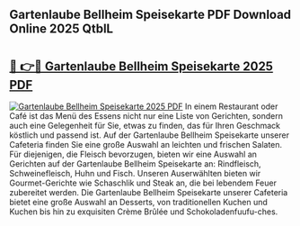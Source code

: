 ## Gartenlaube Bellheim Speisekarte PDF Download Online 2025 QtblL

# <h2><a href="http://gcb35k2.nevu.top/?p=Gartenlaube+Bellheim+Speisekarte">🔗 👉🔴 Gartenlaube Bellheim Speisekarte 2025 PDF</a></h2>

[![Gartenlaube Bellheim Speisekarte 2025 PDF](https://i.imgur.com/dBaPXMq.png)](http://gcb35k2.nevu.top/?p=Gartenlaube+Bellheim+Speisekarte)
In einem Restaurant oder Café ist das Menü des Essens nicht nur eine Liste von Gerichten, sondern auch eine Gelegenheit für Sie, etwas zu finden, das für Ihren Geschmack köstlich und passend ist. Auf der Gartenlaube Bellheim Speisekarte unserer Cafeteria finden Sie eine große Auswahl an leichten und frischen Salaten. Für diejenigen, die Fleisch bevorzugen, bieten wir eine Auswahl an Gerichten auf der Gartenlaube Bellheim Speisekarte an: Rindfleisch, Schweinefleisch, Huhn und Fisch. Unseren Auserwählten bieten wir Gourmet-Gerichte wie Schaschlik und Steak an, die bei lebendem Feuer zubereitet werden. Die Gartenlaube Bellheim Speisekarte unserer Cafeteria bietet eine große Auswahl an Desserts, von traditionellen Kuchen und Kuchen bis hin zu exquisiten Crème Brûlée und Schokoladenfuufu-ches.

